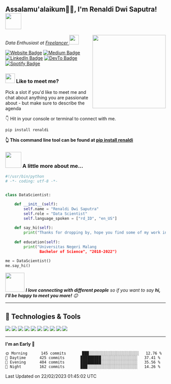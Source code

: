 <h2> Assalamu'alaikum🙏🏻, I'm Renaldi Dwi Saputra! <img src="https://media4.giphy.com/media/v1.Y2lkPTc5MGI3NjExOTA2MTA3ZmMzYmIxMWQ0YjUxNGE5NTk2OTI0ZTIzZGJiOWZkMDM2NSZjdD1z/e2HHUuc4x2VaHIhjlf/giphy.gif" width="50"></h2>
<img align='right' src="https://media4.giphy.com/media/v1.Y2lkPTc5MGI3NjExOGE0MWIwNzYxYzNlNDVjOTVkYzA0YTBkYmMxZjQ4ODk2ODM2N2RkZiZjdD1n/FoVzfcqCDSb7zCynOp/giphy.gif" width="230">
<p><em>Data Enthusiast at <a href="#">Freelancer
</a><img src="https://media.giphy.com/media/WUlplcMpOCEmTGBtBW/giphy.gif" width="30"> 
</em></p>

<p><a href="https://renal-d.github.io"><img src="https://img.shields.io/badge/-renald.github-FF4655?style=flat-square&amp;labelColor=FFF&amp;logo=GoogleChrome&amp;link=https://renal-d.github.io" alt="Website Badge"></a> <a href="https://medium.com/@renal-d"><img src="https://img.shields.io/badge/-@renald-292929?style=flat-square&amp;labelColor=292929&amp;logo=Medium&amp;link=https://medium.com/@renal-d" alt="Medium Badge"></a> <a href="https://www.linkedin.com/in/renaldidwi/"><img src="https://img.shields.io/badge/-@renaldidwi-0077B5?style=flat-square&amp;labelColor=0077B5&amp;logo=LinkedIn&amp;link=https://www.linkedin.com/in/renaldidwi/" alt="LinkedIn Badge"></a> <a href="https://tiktok.com/@renmaruuqt"><img src="https://img.shields.io/badge/-@renmaruuqt-0A0A0A?style=flat-square&amp;labelColor=0A0A0A&amp;logo=tiktok&amp;link=https://tiktok.com/@renmaruuqt" alt="DevTo Badge"></a> <a href="https://open.spotify.com/user/31kwthgj35cyu42lmvpb53h7fo6y"><img src="https://img.shields.io/badge/-@Erennn-1ED760?style=flat-square&amp;labelColor=fff&amp;logo=Spotify&amp;link=https://open.spotify.com/user/31kwthgj35cyu42lmvpb53h7fo6y" alt="Spotify Badge"></a></p>

### <img src="https://media3.giphy.com/media/v1.Y2lkPTc5MGI3NjExNzBiZGM1YmIxMjVhZDQ4NDYzNjgzOGFhNDU5YWQwOTYzMzQ3NmQ4NSZjdD1z/HuIiWZekURnZzBMAXK/giphy_s.gif" width="30"> Like to meet me? 

Pick a slot if you'd like to meet me and chat about anything you are passionate about - but make sure to describe the agenda


👇 Hit in your console or terminal to connect with me.

```cmd
pip install renaldi
```
**👆 This command line tool can be found at [pip install renaldi](https://github.com/anmol098/npx_card)**

### <img src="https://media.tenor.com/9v_n2SdC8egAAAAi/blade-storm-jett.gif" width="50"> A little more about me...  

```python
#!/usr/bin/python
# -*- coding: utf-8 -*-


class DataScientist:

    def __init__(self):
        self.name = "Renaldi Dwi Saputra"
        self.role = "Data Scientist"
        self.language_spoken = ["rd_ID", "en_US"]
        
    def say_hi(self):
        print("Thanks for dropping by, hope you find some of my work interesting.")
        
    def education(self):
        print("Universitas Negeri Malang
               Bachelor of Science", "2018-2022")
    
me = DataScientist()
me.say_hi()
```
<img src="https://media.giphy.com/media/LnQjpWaON8nhr21vNW/giphy.gif" width="60"> <em><b>I love connecting with different people</b> so if you want to say <b>hi, I'll be happy to meet you more!</b> 😊</em> 

---
## 🔧 Technologies & Tools

![](https://img.shields.io/badge/OS-Windows-informational?style=flat&logo=windows&logoColor=white&color=6aa6f8)
![](https://img.shields.io/badge/Editor-VS_Code-informational?style=flat&logo=visual-studio-code&logoColor=white&color=6aa6f8)
![](https://img.shields.io/badge/Editor-Jupyter_Lab-informational?style=flat&logo=jupyter&logoColor=white&color=6aa6f8)
![](https://img.shields.io/badge/Code-Python-informational?style=flat&logo=python&logoColor=white&color=6aa6f8)
![](https://img.shields.io/badge/Code-SQL-informational?style=flat&logo=mysql&logoColor=white&color=6aa6f8)
![](https://img.shields.io/badge/Code-R-informational?style=flat&logo=r&logoColor=white&color=6aa6f8)
![](https://img.shields.io/badge/Code-Golang-informational?style=flat&logo=go&logoColor=white&color=6aa6f8)
![](https://img.shields.io/badge/Code-JavaScript-informational?style=flat&logo=javascript&logoColor=white&color=6aa6f8)
![](https://img.shields.io/badge/Shell-Bash-informational?style=flat&logo=gnu-bash&logoColor=white&color=6aa6f8)
![](https://img.shields.io/badge/Tools-Docker-informational?style=flat&logo=docker&logoColor=white&color=6aa6f8) 

---

<!--START_SECTION:waka-->
**I'm an Early 🐤** 

```text
🌞 Morning      145 commits       ███░░░░░░░░░░░░░░░░░░░░░░   12.76 % 
🌆 Daytime      425 commits       █████████░░░░░░░░░░░░░░░░   37.41 % 
🌃 Evening      404 commits       █████████░░░░░░░░░░░░░░░░   35.56 % 
🌙 Night        162 commits       ███░░░░░░░░░░░░░░░░░░░░░░   14.26 % 

```

<!-- 📊 **This Week I Spent My Time On** 

```text
⌚︎ Time Zone: Asia/Jakarta

💬 Programming Languages: 
No Activity Tracked This Week

🔥 Editors: 
No Activity Tracked This Week

💻 Operating System: 
No Activity Tracked This Week

``` -->



 Last Updated on 22/02/2023 01:45:02 UTC
<!--END_SECTION:waka-->

<!-- **These Readme stats are generated using github action [awesome-readme-stats](https://github.com/anmol098/waka-readme-stats)**

NOTE: Top languages does not indicate my skill level or anything like that. It is just a metric of which languages have been hosted by me on GitHub based on the usage across repositories. There are others which I haven't put up on GitHub. -->
